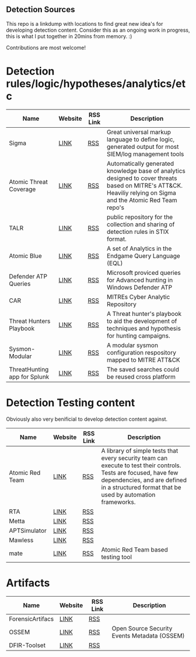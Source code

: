 ## Detection Sources

This repo is a linkdump with locations to find great new idea's for developing detection content.
Consider this as an ongoing work in progress, this is what I put together in 20mins from memory. :)

Contributions are most welcome!


# Detection rules/logic/hypotheses/analytics/etc
|Name|Website|RSS Link|Description|
|---|---|---|---|
|Sigma|[LINK](https://github.com/Neo23x0/sigma/)|[RSS](https://github.com/Neo23x0/sigma/commits/master.atom)|Great universal markup language to define logic, generated output for most SIEM/log management tools|
|Atomic Threat Coverage|[LINK](https://github.com/krakow2600/atomic-threat-coverage)|[RSS](https://github.com/krakow2600/atomic-threat-coverage/commits/master.atom)|Automatically generated knowledge base of analytics designed to cover threats based on MITRE's ATT&CK. Heaviliy relying on Sigma and the Atomic Red Team repo's|
|TALR|[LINK](https://github.com/SecurityRiskAdvisors/TALR)|[RSS](https://github.com/SecurityRiskAdvisors/TALR/commits/master.atom)| public repository for the collection and sharing of detection rules in STIX format.|
|Atomic Blue|[LINK](https://eqllib.readthedocs.io/en/latest/atomicblue.html)|[RSS](https://github.com/endgameinc/eqllib/tree/master/eqllib/analytics/commits/master.atom)|A set of Analytics in the Endgame Query Language (EQL)|
|Defender ATP Queries|[LINK](https://github.com/Microsoft/WindowsDefenderATP-Hunting-Queries)|[RSS](https://github.com/Microsoft/WindowsDefenderATP-Hunting-Queries/commits/master.atom)|Microsoft proviced queries for Advanced hunting in Windows Defender ATP|
|CAR|[LINK](https://car.mitre.org)|[RSS](https://github.com/mitre-attack/car/commits/master/docs/analytics.atom)|MITREs Cyber Analytic Repository|
|Threat Hunters Playbook|[LINK](https://github.com/Cyb3rWard0g/ThreatHunter-Playbook)|[RSS](https://github.com/Cyb3rWard0g/ThreatHunter-Playbook/commits/master.atom)|A Threat hunter's playbook to aid the development of techniques and hypothesis for hunting campaigns.|
|Sysmon-Modular|[LINK](https://github.com/olafhartong/sysmon-modular)|[RSS](https://github.com/olafhartong/sysmon-modular/commits/master.atom)|A modular sysmon configuration respository mapped to MITRE ATT&CK|
|ThreatHunting app for Splunk|[LINK](https://github.com/olafhartong/sysmon-modular)|[RSS](https://github.com/olafhartong/ThreatHunting/commits/master/default.atom)|The saved searches could be reused cross platform|

# Detection Testing content
Obviously also very benificial to develop detection content against.

|Name|Website|RSS Link|Description|
|---|---|---|---|
|Atomic Red Team|[LINK](https://github.com/redcanaryco/atomic-red-team)|[RSS](https://github.com/redcanaryco/atomic-red-team/commits/master.atom)|A library of simple tests that every security team can execute to test their controls. Tests are focused, have few dependencies, and are defined in a structured format that be used by automation frameworks.|
|RTA|[LINK](https://github.com/endgameinc/rta)|[RSS](https://github.com/endgameinc/rta/commits/master.atom)||
|Metta|[LINK](https://github.com/uber-common/metta)|[RSS](https://github.com/uber-common/metta/commits/master.atom)||
|APTSimulator|[LINK](https://github.com/NextronSystems/APTSimulator)|[RSS](https://github.com/NextronSystems/APTSimulator/commits/master.atom)||
|Mawless|[LINK](https://github.com/n0dec/MalwLess)|[RSS](https://github.com/n0dec/MalwLess/commits/master.atom)||
|mate|[LINK](https://github.com/fugawi/mate)|[RSS](https://github.com/fugawi/mate/commits/master.atom)|Atomic Red Team based testing tool|

# Artifacts
|Name|Website|RSS Link|Description|
|---|---|---|---|
|ForensicArtifacs|[LINK](https://github.com/ForensicArtifacts/artifacts)|[RSS](https://github.com/ForensicArtifacts/artifacts/commits/master/artifacts.atom)||
|OSSEM|[LINK](https://github.com/Cyb3rWard0g/OSSEM/)|[RSS](https://github.com/Cyb3rWard0g/OSSEM/commits/master.atom)|Open Source Security Events Metadata (OSSEM)|
|DFIR-Toolset|[LINK](https://github.com/marcurdy/dfir-toolset)|[RSS]([LINK](https://github.com/marcurdy/dfir-toolset/commits/master.atom))||
